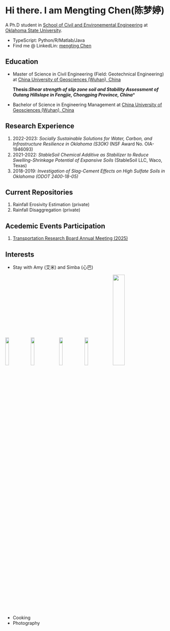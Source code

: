 
# Hi there. I am Mengting Chen(陈梦婷) 
                                              
A Ph.D student in [School of Civil and Environemental Engineering](https://ceat.okstate.edu/cive/) at [Oklahoma State University](https://go.okstate.edu/). 

- TypeScript: Python/R/Matlab/Java
- Find me @ LinkedLin: [mengting Chen](https://www.linkedin.com/in/mengting-chen-335674185/)

## Education
- Master of Science in Civil Engineering (Field: Geotechnical Engineering) at [China University of Geosciences (Wuhan), China](https://en.cug.edu.cn/)
  
  **Thesis:*Shear strength of slip zone soil and Stability Assessment of Outang Hillslope in Fengjie, Chongping Province, China****

- Bachelor of Science in Engineering Management at [China University of Geosciences (Wuhan), China](https://en.cug.edu.cn/)
                  
## Research Experience
1. 2022-2023: *Socially Sustainable Solutions for Water, Carbon, and Infrastructure Resilience in Oklahoma (S3OK)* (NSF Award No. OIA-1946093)
2. 2021-2022: *StableSoil Chemical Additive as Stabilizer to Reduce Swelling-Shrinkage Potential of Expansive Soils* (StableSoil LLC, Waco, Texas)
3. 2018-2019: *Investigation of Slag-Cement Effects on High Sulfate Soils in Oklahoma (ODOT 2400-18-05)*

## Current Repositories
1. Rainfall Erosivity Estimation (private)
2. Rainfall Disaggregation (private)
   
## Acedemic Events Participation
1. [Transportation Research Board Annual Meeting (2025)](https://www.linkedin.com/feed/update/urn:li:activity:7285133272064389120/)
   

## Interests
- Stay with Amy (艾米) and Simba (心巴)
<p>
    <img src=https://github.com/mmC-Cmm/mmC-Cmm/blob/main/Photo%20Jul%2026%202022%2C%203%2026%2037%20PM.jpg style="width:15%; display:inline-block;">
    <img src="https://github.com/mmC-Cmm/mmC-Cmm/blob/main/Photo%20Nov%2006%202022%2C%204%2024%2054%20PM.jpg" style="width:15%; display:inline-block; margin-right:10px;">
    <img src="https://raw.githubusercontent.com/mmC-Cmm/mmC-Cmm/main/Photo%20Jul%2026%202022%2C%203%2026%2018%20PM.jpg" style="width:15%; display:inline-block;">
    <img src="https://github.com/mmC-Cmm/mmC-Cmm/blob/main/Photo%20Apr%2019%202023%2C%207%2007%2032%20PM.jpg" style="width:15%; display:inline-block; margin-right:10px;">
    <img src="https://github.com/mmC-Cmm/mmC-Cmm/blob/main/Photo%20Sep%2029%202022%2C%202%2023%2035%20PM.jpg" style="width:27%; display:inline-block; margin-right:10px;">
    
</p>

- Cooking
- Photography


